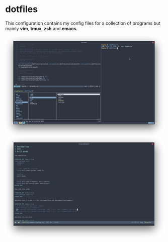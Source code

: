 # dotfiles

This configuration contains my config files for a collection of programs but mainly **vim**, **tmux**, **zsh** and **emacs**.

![screenshot](/info/terminal.png)
![screenshot](/info/emacs.png)


